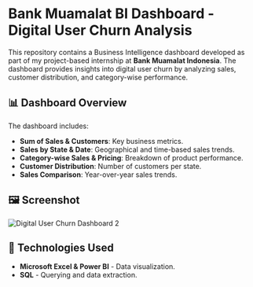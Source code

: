 # Bank Muamalat BI Dashboard - Digital User Churn Analysis

This repository contains a Business Intelligence dashboard developed as part of my project-based internship at **Bank Muamalat Indonesia**. The dashboard provides insights into digital user churn by analyzing sales, customer distribution, and category-wise performance.

## 📊 Dashboard Overview
The dashboard includes:
- **Sum of Sales & Customers**: Key business metrics.
- **Sales by State & Date**: Geographical and time-based sales trends.
- **Category-wise Sales & Pricing**: Breakdown of product performance.
- **Customer Distribution**: Number of customers per state.
- **Sales Comparison**: Year-over-year sales trends.

## 🖼️ Screenshot
![Digital User Churn Dashboard 2](https://github.com/user-attachments/assets/21d3fb9a-faa4-4b7a-9b5c-e0eb814f35e5)

## 🚀 Technologies Used
- **Microsoft Excel & Power BI** - Data visualization.
- **SQL** - Querying and data extraction.
